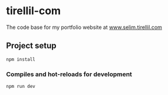 # tirellil-com

The code base for my portfolio website at www.selim.tirellil.com

## Project setup

```
npm install
```

### Compiles and hot-reloads for development

```
npm run dev
```
